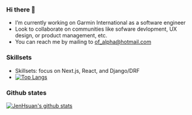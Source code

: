 ### Hi there 👋

- I’m currently working on Garmin International as a software engineer
- Look to collaborate on communities like sofware devlopment, UX design, or product management, etc.
- You can reach me by mailing to of_alpha@hotmail.com

### Skillsets
- Skillsets: focus on Next.js, React, and Django/DRF
- [![Top Langs](https://github-readme-stats.vercel.app/api/top-langs/?username=JenHsuan&layout=compact)](https://github.com/anuraghazra/github-readme-stats)


### Github states
[![JenHsuan's github stats](https://github-readme-stats.vercel.app/api?username=JenHsuan)](https://github.com/anuraghazra/github-readme-stats)
